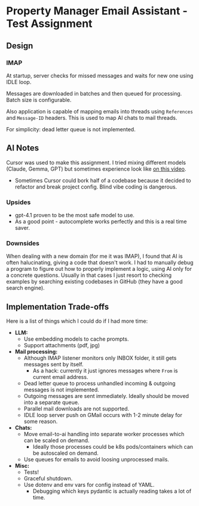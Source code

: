 # Property Manager Email Assistant - Test Assignment

## Design

### IMAP

At startup, server checks for missed messages and waits for new one using IDLE loop.

Messages are downloaded in batches and then queued for processing. Batch size is configurable.

Also application is capable of mapping emails into threads using `References` and `Message-ID` headers. This is used to map AI chats to mail threads.

For simplicity: dead letter queue is not implemented.

## AI Notes

Cursor was used to make this assignment. I tried mixing different models (Claude, Gemma, GPT) but sometimes experience look like [on this video](https://youtu.be/_2C2CNmK7dQ?si=AYklZ_-MXaGsohtM).

* Sometimes Cursor could bork half of a codebase because it decided to refactor and break project config. Blind vibe coding is dangerous.

### Upsides

* gpt-4.1 proven to be the most safe model to use.
* As a good point - autocomplete works perfectly and this is a real time saver.

### Downsides

When dealing with a new domain (for me it was IMAP), I found that AI is often halucinating, giving a code that doesn't work.
I had to manually debug a program to figure out how to properly implement a logic, using AI only for a concrete questions.
Usually in that cases I just resort to checking examples by searching existing codebases in GitHub (they have a good search engine).

## Implementation Trade-offs

Here is a list of things which I could do if I had more time:

* **LLM:**
  * Use embedding models to cache prompts.
  * Support attachments (pdf, jpg)
* **Mail processing:**
  * Although IMAP listener monitors only INBOX folder, it still gets messages sent by itself.
    * As a hack: currently it just ignores messages where `From` is current email address.
  * Dead letter queue to process unhandled incoming & outgoing messages is not implemented.
  * Outgoing messages are sent immediately. Ideally should be moved into a separate queue.
  * Parallel mail downloads are not supported.
  * IDLE loop server push on GMail occurs with 1-2 minute delay for some reason.
* **Chats:**
  * Move email-to-ai handling into separate worker processes which can be scaled on demand.
    * Ideally those processes could be k8s pods/containers which can be autoscaled on demand.
  * Use queues for emails to avoid loosing unprocessed mails.
* **Misc:**
  * Tests!
  * Graceful shutdown.
  * Use dotenv and env vars for config instead of YAML.
    * Debugging which keys pydantic is actually reading takes a lot of time.
